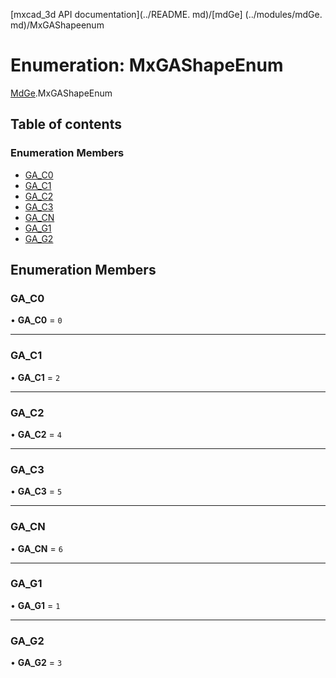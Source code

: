 [mxcad_3d API documentation](../README. md)/[mdGe] (../modules/mdGe. md)/MxGAShapeenum

# Enumeration: MxGAShapeEnum

[MdGe](../modules/MdGe.md).MxGAShapeEnum

## Table of contents

### Enumeration Members

- [GA\_C0](MdGe.MxGAShapeEnum.md#ga_c0)
- [GA\_C1](MdGe.MxGAShapeEnum.md#ga_c1)
- [GA\_C2](MdGe.MxGAShapeEnum.md#ga_c2)
- [GA\_C3](MdGe.MxGAShapeEnum.md#ga_c3)
- [GA\_CN](MdGe.MxGAShapeEnum.md#ga_cn)
- [GA\_G1](MdGe.MxGAShapeEnum.md#ga_g1)
- [GA\_G2](MdGe.MxGAShapeEnum.md#ga_g2)

## Enumeration Members

### GA\_C0

• **GA\_C0** = ``0``

___

### GA\_C1

• **GA\_C1** = ``2``

___

### GA\_C2

• **GA\_C2** = ``4``

___

### GA\_C3

• **GA\_C3** = ``5``

___

### GA\_CN

• **GA\_CN** = ``6``

___

### GA\_G1

• **GA\_G1** = ``1``

___

### GA\_G2

• **GA\_G2** = ``3``
